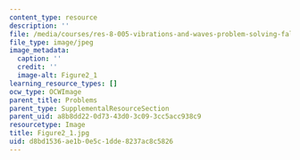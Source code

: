 ```yaml
---
content_type: resource
description: ''
file: /media/courses/res-8-005-vibrations-and-waves-problem-solving-fall-2012/d8bd1536ae1b0e5c1dde8237ac8c5826_figure2_1.jpg
file_type: image/jpeg
image_metadata:
  caption: ''
  credit: ''
  image-alt: Figure2_1
learning_resource_types: []
ocw_type: OCWImage
parent_title: Problems
parent_type: SupplementalResourceSection
parent_uid: a8b8dd22-0d73-43d0-3c09-3cc5acc938c9
resourcetype: Image
title: Figure2_1.jpg
uid: d8bd1536-ae1b-0e5c-1dde-8237ac8c5826
---
```

